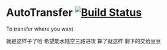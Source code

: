 # AutoTransfer [![Build Status](https://travis-ci.org/kaaass/AutoTransfer.svg?branch=master)](https://travis-ci.org/kaaass/AutoTransfer)
To transfer where you want

就是这样子了哈
希望能水陆空三路进攻
算了就这样
剩下的交给豆豆
